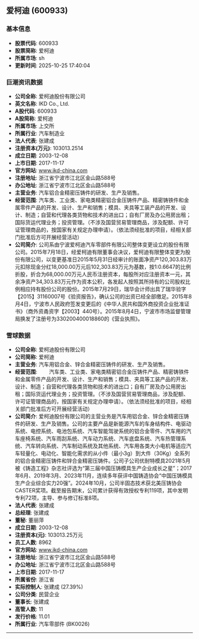 ## 爱柯迪 (600933)

### 基本信息

- **股票代码**: 600933
- **股票简称**: 爱柯迪
- **所属市场**: sh
- **更新时间**: 2025-10-25 17:40:04

### 巨潮资讯数据

- **公司全称**: 爱柯迪股份有限公司
- **英文名称**: IKD Co., Ltd.
- **A股代码**: 600933
- **A股简称**: 爱柯迪
- **所属市场**: 上交所
- **所属行业**: 汽车制造业
- **法人代表**: 张建成
- **注册资本(万元)**: 103013.2514
- **成立日期**: 2003-12-08
- **上市日期**: 2017-11-17
- **官方网站**: www.ikd-china.com
- **注册地址**: 浙江省宁波市江北区金山路588号
- **办公地址**: 浙江省宁波市江北区金山路588号
- **主营业务**: 汽车铝合金精密压铸件的研发、生产及销售。
- **经营范围**: 汽车类、工业类、家电类精密铝合金压铸件产品、精密铸铁件和金属零件产品的开发、设计、生产和销售；模具、夹具等工装产品的开发、设计、制造；自营和代理各类货物和技术的进出口；自有厂房及办公用房出租；国际货运代理业务；投资管理。（不涉及国营贸易管理商品，涉及配额、许可证管理商品的，按国家有关规定办理申请）。（依法须经批准的项目，经相关部门批准后方可开展经营活动）
- **公司简介**: 公司系由宁波爱柯迪汽车零部件有限公司整体变更设立的股份有限公司。2015年7月18日，经爱柯迪有限董事会决议，爱柯迪有限整体变更为股份有限公司，以变更基准日2015年5月31日经审计的账面净资产120,303.83万元扣除现金分红18,000.00万元后102,303.83万元为基数，按1:0.6647的比例折股，折合为68,000.00万元人民币注册资本，每股所对应注册资本一元，其余净资产34,303.83万元作为资本公积，各发起人按照其所持有的公司股权比例相应持有股份公司的股份。2015年7月29日，瑞华会计师出具了瑞华验字【2015】31160007号《验资报告》，确认公司的出资已经全部缴足。2015年8月4日，宁波市人民政府签发变更后的《中华人民共和国外商投资企业批准证书》（商外资甬资字【2003】440号）。2015年8月4日，宁波市市场监督管理局换发了注册号为330200400018860的《营业执照》。

### 雪球数据

- **公司全称**: 爱柯迪股份有限公司
- **公司简称**: 爱柯迪
- **主营业务**: 汽车用铝合金、锌合金精密压铸件的研发、生产及销售。
- **经营范围**: 　　汽车类、工业类、家电类精密铝合金压铸件产品、精密铸铁件和金属零件产品的开发、设计、生产和销售；模具、夹具等工装产品的开发、设计、制造；自营和代理各类货物和技术的进出口；自有厂房及办公用房出租；国际货运代理业务；投资管理。（不涉及国营贸易管理商品，涉及配额、许可证管理商品的，按国家有关规定办理申请）。（依法须经批准的项目，经相关部门批准后方可开展经营活动）
- **公司简介**: 爱柯迪股份有限公司的主营业务是汽车用铝合金、锌合金精密压铸件的研发、生产及销售。公司的主要产品是新能源汽车的车身结构件、电驱动系统、电控系统、电池包系统、汽车智能驾驶系统的铝合金零件、汽车用的汽车座椅系统、汽车雨刮系统、汽车动力系统、汽车底盘系统、汽车热管理系统、汽车转向系统、汽车制动系统及其他系统、汽车用各类大小电机等适应汽车轻量化、电动化、智能化需求的从小件（最小3g）到大件（30Kg）全系列的铝合金精密压铸件和锌合金精密压铸件。公司子公司优耐特模具2021年5月被《铸造工程》杂志社评选为“第三届中国压铸模具生产企业成长之星”；2017年6月、2019年3月、2023年11月，连续多年获评中国铸造协会“中国压铸模具生产企业综合实力20强”。2024年10月，公司半固态技术获北美压铸协会CASTER奖项。截至报告期末，公司累计获得有效授权专利119项，其中发明专利72项，主导、参与修订标准8项。
- **法人代表**: 张建成
- **总经理**: 张建成
- **董秘**: 董丽萍
- **成立日期**: 2003-12-08
- **注册资本(元)**: 103013.25万元
- **员工人数**: 8962
- **官方网站**: www.ikd-china.com
- **注册地址**: 浙江省宁波市江北区金山路588号
- **办公地址**: 浙江省宁波市江北区金山路588号
- **上市日期**: 2017-11-17
- **所属省份**: 浙江省
- **实际控制人**: 张建成 (27.39%)
- **公司分类**: 民营企业
- **董事长**: 张建成
- **高管人数**: 11
- **发行价格**: 11.01
- **所属行业**: 汽车零部件 (BK0026)

---